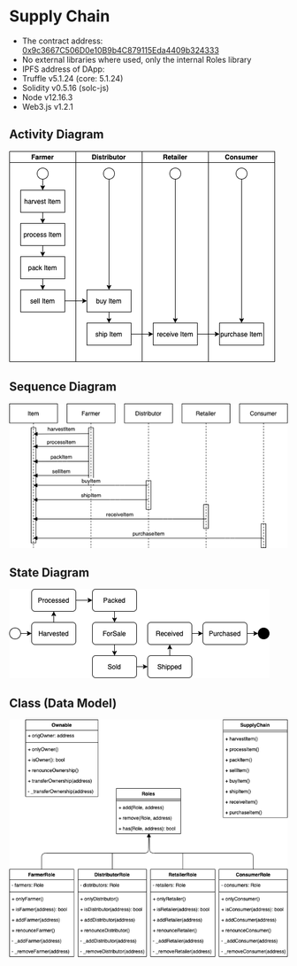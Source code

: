 # Supply Chain

- The contract address: [0x9c3667C506D0e10B9b4C879115Eda4409b324333](https://rinkeby.etherscan.io/address/0x9c3667c506d0e10b9b4c879115eda4409b324333)
- No external libraries where used, only the internal Roles library
- IPFS address of DApp: 
- Truffle v5.1.24 (core: 5.1.24)
- Solidity v0.5.16 (solc-js)
- Node v12.16.3
- Web3.js v1.2.1

## Activity Diagram

![Activity Diagram](https://github.com/kostja93/Supply-Chain/blob/master/doc/Supply-Chain-Activity.png)

## Sequence Diagram

![Sequence Diagram](https://github.com/kostja93/Supply-Chain/blob/master/doc/Supply-Chain-Sequence.png)

## State Diagram

![State Diagram](https://github.com/kostja93/Supply-Chain/blob/master/doc/Supply-Chain-State.png)

## Class (Data Model)

![Class Diagram](https://github.com/kostja93/Supply-Chain/blob/master/doc/Supply-Chain-Class.png)
